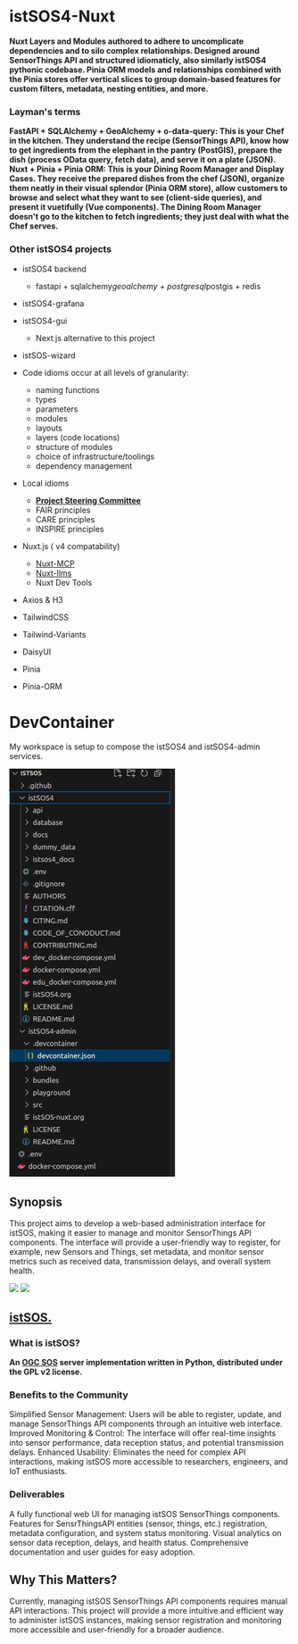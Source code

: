 # istSOS4-Nuxt

**Nuxt Layers and Modules authored to adhere to uncomplicate dependencies and to silo complex relationships. Designed around SensorThings API and structured idiomaticly, also similarly istSOS4 pythonic codebase. Pinia ORM models and relationships combined with the Pinia stores offer vertical slices to group domain-based features for custom filters, metadata, nesting entities, and more.**

### Layman's terms
**FastAPI + SQLAlchemy + GeoAlchemy + o-data-query: This is your Chef in the kitchen. They understand the recipe (SensorThings API), know how to get ingredients from the elephant in the pantry (PostGIS), prepare the dish (process OData query, fetch data), and serve it on a plate (JSON).
Nuxt + Pinia + Pinia ORM: This is your Dining Room Manager and Display Cases. They receive the prepared dishes from the chef (JSON), organize them neatly in their visual splendor (Pinia ORM store), allow customers to browse and select what they want to see (client-side queries), and present it vuetifully (Vue components). The Dining Room Manager doesn't go to the kitchen to fetch ingredients; they just deal with what the Chef serves.**

### Other istSOS4 projects
  - istSOS4 backend
    - fastapi + sqlalchemy*geoalchemy + postgresql*postgis + redis
  - istSOS4-grafana
  - istSOS4-gui
    - Next.js alternative to this project
  - istSOS-wizard


- Code idioms occur at all levels of granularity:
  - naming functions
  - types
  - parameters
  - modules
  - layouts
  - layers (code locations)
  - structure of modules
  - choice of infrastructure/toolings
  - dependency management
 
- Local idioms
  - [**Project Steering Committee**](https://istsos.org/psc.html)
  - FAIR principles
  - CARE principles
  - INSPIRE principles

- Nuxt.js ( v4 compatability)
  - [Nuxt-MCP](https://github.com/antfu/nuxt-mcp)
  - [Nuxt-llms](https://github.com/nuxtlabs/nuxt-llms)
  - Nuxt Dev Tools
- Axios & H3
- TailwindCSS
- Tailwind-Variants
- DaisyUI
- Pinia
- Pinia-ORM

# DevContainer

My workspace is setup to compose the istSOS4 and istSOS4-admin services.

![](./devContainer.png)

  
## Synopsis
This project aims to develop a web-based administration interface for istSOS, making it easier to manage and monitor SensorThings API components. The interface will provide a user-friendly way to register, for example, new Sensors and Things, set metadata, and monitor sensor metrics such as received data, transmission delays, and overall system health.

![](https://istsos.org/assets/img/istsos_bars_white.png)
![](https://istsos.org/assets/img/OSGeo_incubation.png)
## [istSOS.](https://istsos.org/)
### What is istSOS?
**An [OGC SOS](https://www.ogc.org/standards/sos/) server implementation written in Python, distributed under the GPL v2 license.**

### Benefits to the Community
Simplified Sensor Management: Users will be able to register, update, and manage SensorThings API components through an intuitive web interface.
Improved Monitoring & Control: The interface will offer real-time insights into sensor performance, data reception status, and potential transmission delays.
Enhanced Usability: Eliminates the need for complex API interactions, making istSOS more accessible to researchers, engineers, and IoT enthusiasts.

### Deliverables
A fully functional web UI for managing istSOS SensorThings components.
Features for SensrThingsAPI entities (sensor, things, etc.) registration, metadata configuration, and system status monitoring.
Visual analytics on sensor data reception, delays, and health status.
Comprehensive documentation and user guides for easy adoption.

## Why This Matters?
Currently, managing istSOS SensorThings API components requires manual API interactions. This project will provide a more intuitive and efficient way to administer istSOS instances, making sensor registration and monitoring more accessible and user-friendly for a broader audience.
